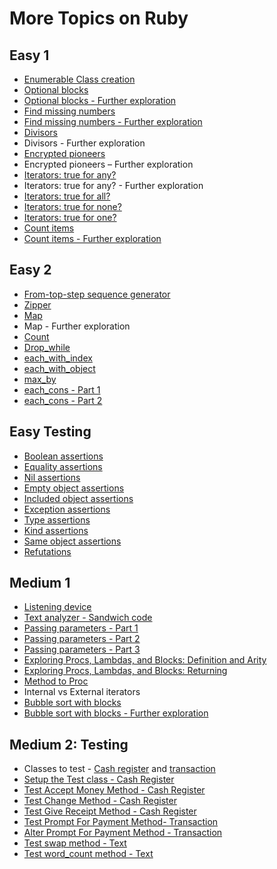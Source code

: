 # More Topics on Ruby

## Easy 1

* [Enumerable Class creation](enumerable_class_creation.rb)
* [Optional blocks](optional_blocks_1.rb)
* [Optional blocks - Further exploration](optional_blocks_2.rb)
* [Find missing numbers](find_missing_numbers_1.rb)
* [Find missing numbers - Further exploration](find_missing_numbers_2.rb)
* [Divisors](divisors.rb)
* Divisors - Further exploration
* [Encrypted pioneers](encrypted_pioneers.rb)
* Encrypted pioneers – Further exploration
* [Iterators: true for any?](iterators_true_for_any.rb)
* Iterators: true for any? - Further exploration
* [Iterators: true for all?](iterators_true_for_all.rb)
* [Iterators: true for none?](iterators_true_for_none.rb)
* [Iterators: true for one?](iterators_true_for_one.rb)
* [Count items](count_items_1.rb)
* [Count items - Further exploration](count_items_2.rb)

## Easy 2

* [From-top-step sequence generator](from_top_step_sequence_generator.rb)
* [Zipper](zipper.rb)
* [Map](map.rb)
* Map - Further exploration
* [Count](count.rb)
* [Drop_while](drop_while.rb)
* [each_with_index](each_with_index.rb)
* [each_with_object](each_with_object.rb)
* [max_by](max_by.rb)
* [each_cons - Part 1](each_cons_part_1.rb)
* [each_cons - Part 2](each_cons_part_2.rb)

## Easy Testing

* [Boolean assertions](boolean_assertions.rb)
* [Equality assertions](equality_assertions.rb)
* [Nil assertions](nil_assertions.rb)
* [Empty object assertions](empty_object_assertions.rb)
* [Included object assertions](included_object_assertions.rb)
* [Exception assertions](exception_assertions.rb)
* [Type assertions](type_assertions.rb)
* [Kind assertions](kind_assertions.rb)
* [Same object assertions](same_object_assertions.rb)
* [Refutations](refutations.rb)

## Medium 1

* [Listening device](listening_device.rb)
* [Text analyzer - Sandwich code](text_analyzer_sandwich_code.rb)
* [Passing parameters - Part 1](passing_parameters_part_1.rb)
* [Passing parameters - Part 2](passing_parameters_part_2.rb)
* [Passing parameters - Part 3](passing_parameters_part_3.rb)
* [Exploring Procs, Lambdas, and Blocks: Definition and Arity](definition_and_arity.rb)
* [Exploring Procs, Lambdas, and Blocks: Returning](returning.rb)
* [Method to Proc](method_to_proc.rb)
* Internal vs External iterators
* [Bubble sort with blocks](bubble_sort_with_blocks_1.rb)
* [Bubble sort with blocks - Further exploration](bubble_sort_with_blocks_2.rb)

## Medium 2: Testing

* Classes to test - [Cash register](cash_register.rb) and [transaction](transaction.rb)
* [Setup the Test class - Cash Register](cash_register_test.rb)
* [Test Accept Money Method - Cash Register](cash_register_test.rb)
* [Test Change Method - Cash Register](cash_register_test.rb)
* [Test Give Receipt Method - Cash Register](cash_register_test.rb)
* [Test Prompt For Payment Method- Transaction](transaction_test.rb)
* [Alter Prompt For Payment Method - Transaction](transaction_test.rb)
* [Test swap method - Text](swap_letters_test.rb)
* [Test word_count method - Text](word_count_test.rb)
